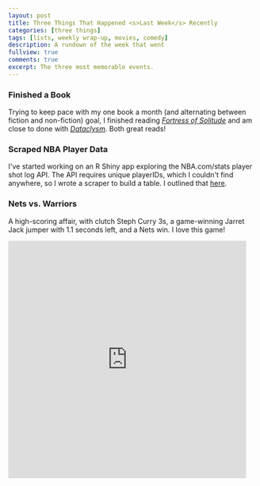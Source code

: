 ```yaml
---
layout: post
title: Three Things That Happened <s>Last Week</s> Recently
categories: [three things]
tags: [lists, weekly wrap-up, movies, comedy]
description: A rundown of the week that went
fullview: true
comments: true
excerpt: The three most memorable events.
---
```


### Finished a Book
Trying to keep pace with my one book a month (and alternating between fiction and non-fiction) goal, I finished reading [_Fortress of Solitude_](http://www.indiebound.org/book/9780375724886) and am close to done with [_Dataclysm_](http://www.indiebound.org/book/9780385347372). Both great reads!

### Scraped NBA Player Data
I've started working on an R Shiny app exploring the NBA.com/stats player shot log API. The API requires unique playerIDs, which I couldn't find anywhere, so I wrote a scraper to build a table. I outlined that [here](http://www.andywon.nyc/nba-player-IDs).

### Nets vs. Warriors
A high-scoring affair, with clutch Steph Curry 3s, a game-winning Jarret Jack jumper with 1.1 seconds left, and a Nets win. I love this game!
<iframe src="https://vine.co/v/O0ePbO3AFzi/embed/simple" width="480" height="480" frameborder="0"></iframe><script src="https://platform.vine.co/static/scripts/embed.js"></script>